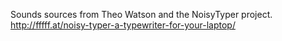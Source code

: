 Sounds sources from Theo Watson and the NoisyTyper project.
http://fffff.at/noisy-typer-a-typewriter-for-your-laptop/
